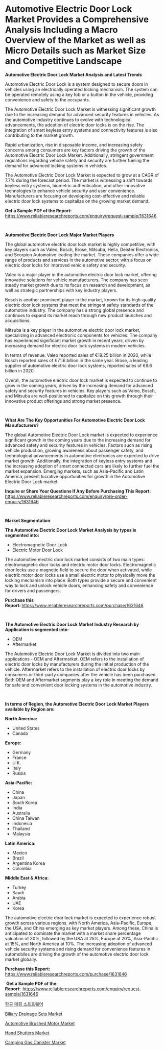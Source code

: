 <p><h1>Automotive Electric Door Lock Market Provides a Comprehensive Analysis Including a Macro Overview of the Market as well as Micro Details such as Market Size and Competitive Landscape</h1></p><p><strong>Automotive Electric Door Lock Market Analysis and Latest Trends</strong></p>
<p><p>Automotive Electric Door Lock is a system designed to secure doors in vehicles using an electrically operated locking mechanism. The system can be operated remotely using a key fob or a button in the vehicle, providing convenience and safety to the occupants.</p><p>The Automotive Electric Door Lock Market is witnessing significant growth due to the increasing demand for advanced security features in vehicles. As the automotive industry continues to evolve with technological advancements, the adoption of electric door locks is on the rise. The integration of smart keyless entry systems and connectivity features is also contributing to the market growth.</p><p>Rapid urbanization, rise in disposable income, and increasing safety concerns among consumers are key factors driving the growth of the Automotive Electric Door Lock Market. Additionally, stringent government regulations regarding vehicle safety and security are further fueling the demand for advanced locking systems in vehicles.</p><p>The Automotive Electric Door Lock Market is expected to grow at a CAGR of 7.7% during the forecast period. The market is witnessing a shift towards keyless entry systems, biometric authentication, and other innovative technologies to enhance vehicle security and user convenience. Manufacturers are focusing on developing cost-effective and reliable electric door lock systems to capitalize on the growing market demand.</p></p>
<p><strong>Get a Sample PDF of the Report:&nbsp;</strong> <a href="https://www.reliableresearchreports.com/enquiry/request-sample/1631646">https://www.reliableresearchreports.com/enquiry/request-sample/1631646</a></p>
<p>&nbsp;</p>
<p><strong>Automotive Electric Door Lock Major Market Players</strong></p>
<p><p>The global automotive electric door lock market is highly competitive, with key players such as Valeo, Bosch, Brose, Mitsuba, Hella, Deister Electronics, and Scorpion Automotive leading the market. These companies offer a wide range of products and services in the automotive sector, with a focus on electric door locks for improved vehicle safety and security.</p><p>Valeo is a major player in the automotive electric door lock market, offering innovative solutions for vehicle manufacturers. The company has seen steady market growth due to its focus on research and development, as well as strategic partnerships with key industry players.</p><p>Bosch is another prominent player in the market, known for its high-quality electric door lock systems that meet the stringent safety standards of the automotive industry. The company has a strong global presence and continues to expand its market reach through new product launches and acquisitions.</p><p>Mitsuba is a key player in the automotive electric door lock market, specializing in advanced electronic components for vehicles. The company has experienced significant market growth in recent years, driven by increasing demand for electric door lock systems in modern vehicles.</p><p>In terms of revenue, Valeo reported sales of €19.25 billion in 2020, while Bosch reported sales of €71.6 billion in the same year. Brose, a leading supplier of automotive electric door lock systems, reported sales of €6.6 billion in 2020.</p><p>Overall, the automotive electric door lock market is expected to continue to grow in the coming years, driven by the increasing demand for advanced safety and security features in vehicles. Key players such as Valeo, Bosch, and Mitsuba are well-positioned to capitalize on this growth through their innovative product offerings and strong market presence.</p></p>
<p>&nbsp;</p>
<p><strong>What Are The Key Opportunities For Automotive Electric Door Lock Manufacturers?</strong></p>
<p><p>The global Automotive Electric Door Lock market is expected to experience significant growth in the coming years due to the increasing demand for advanced safety and security features in vehicles. Factors such as rising vehicle production, growing awareness about passenger safety, and technological advancements in automotive electronics are expected to drive market growth. Additionally, the integration of keyless entry systems and the increasing adoption of smart connected cars are likely to further fuel the market expansion. Emerging markets, such as Asia-Pacific and Latin America, present lucrative opportunities for growth in the Automotive Electric Door Lock market.</p></p>
<p><strong>Inquire or Share Your Questions If Any Before Purchasing This Report:</strong> <a href="https://www.reliableresearchreports.com/enquiry/pre-order-enquiry/1631646">https://www.reliableresearchreports.com/enquiry/pre-order-enquiry/1631646</a></p>
<p>&nbsp;</p>
<p><strong>Market Segmentation</strong></p>
<p><strong>The Automotive Electric Door Lock Market Analysis by types is segmented into:</strong></p>
<p><ul><li>Electromagnetic Door Lock</li><li>Electric Motor Door Lock</li></ul></p>
<p><p>The automotive electric door lock market consists of two main types: electromagnetic door locks and electric motor door locks. Electromagnetic door locks use a magnetic field to secure the door when activated, while electric motor door locks use a small electric motor to physically move the locking mechanism into place. Both types provide a secure and convenient way to lock and unlock vehicle doors, enhancing safety and convenience for drivers and passengers.</p></p>
<p><strong>Purchase this Report:&nbsp;</strong><a href="https://www.reliableresearchreports.com/purchase/1631646">https://www.reliableresearchreports.com/purchase/1631646</a></p>
<p>&nbsp;</p>
<p><strong>The Automotive Electric Door Lock Market Industry Research by Application is segmented into:</strong></p>
<p><ul><li>OEM</li><li>Aftermarket</li></ul></p>
<p><p>The Automotive Electric Door Lock Market is divided into two main applications - OEM and Aftermarket. OEM refers to the installation of electric door locks by manufacturers during the initial production of the vehicle. Aftermarket refers to the installation of electric door locks by consumers or third-party companies after the vehicle has been purchased. Both OEM and Aftermarket segments play a key role in meeting the demand for safe and convenient door locking systems in the automotive industry.</p></p>
<p>&nbsp;</p>
<p><strong>In terms of Region, the Automotive Electric Door Lock Market Players available by Region are:</strong></p>
<p>
    <p> <strong> North America: </strong>
        <ul>
            <li>United States</li>
            <li>Canada</li>
        </ul>
        </p> 
    <p> <strong> Europe: </strong>
        <ul>
            <li>Germany</li>
            <li>France</li>
            <li>U.K.</li>
            <li>Italy</li>
            <li>Russia</li>
        </ul>
        </p> 
    <p> <strong> Asia-Pacific: </strong>
        <ul>
            <li>China</li>
            <li>Japan</li>
            <li>South Korea</li>
            <li>India</li>
            <li>Australia</li>
            <li>China Taiwan</li>
            <li>Indonesia</li>
            <li>Thailand</li>
            <li>Malaysia</li>
        </ul>
        </p> 
    <p> <strong> Latin America: </strong>
        <ul>
            <li>Mexico</li>
            <li>Brazil</li>
            <li>Argentina Korea</li>
            <li>Colombia</li>
        </ul>
        </p> 
    <p> <strong> Middle East & Africa: </strong>
        <ul>
            <li>Turkey</li>
            <li>Saudi</li>
            <li>Arabia</li>
            <li>UAE</li>
            <li>Korea</li>
        </ul>
    </p>
    </p>
<p><p>The automotive electric door lock market is expected to experience robust growth across various regions, with North America, Asia-Pacific, Europe, the USA, and China emerging as key market players. Among these, China is anticipated to dominate the market with a market share percentage valuation of 30%, followed by the USA at 25%, Europe at 20%, Asia-Pacific at 15%, and North America at 10%. The increasing adoption of advanced vehicle security systems and rising demand for convenience features in automobiles are driving the growth of the automotive electric door lock market globally.</p></p>
<p><strong>Purchase this Report: </strong><a href="https://www.reliableresearchreports.com/purchase/1631646">https://www.reliableresearchreports.com/purchase/1631646</a></p>
<p>&nbsp;<strong>Get a Sample PDF of the Report:&nbsp;&nbsp;</strong><a href="https://www.reliableresearchreports.com/enquiry/request-sample/1631646">https://www.reliableresearchreports.com/enquiry/request-sample/1631646</a></p>
<p><strong></strong></p>
<p><p><a href="https://medium.com/@sdc11954/%ED%95%AD%EA%B3%B5-%EB%A7%A4%ED%95%91-%EC%86%8C%ED%94%84%ED%8A%B8%EC%9B%A8%EC%96%B4-%EC%8B%9C%EC%9E%A5-%EC%A0%84%EB%A7%9D-%EC%82%B0%EC%97%85-%EA%B0%9C%EC%9A%94-%EB%B0%8F-%EC%98%88%EC%B8%A1-2024%EB%85%84%EB%B6%80%ED%84%B0-2031%EB%85%84%EA%B9%8C%EC%A7%80-5e72a6d7c662">항공 매핑 소프트웨어</a></p><p><a href="https://simplistic-meeting-7ee.notion.site/Decoding-the-Biliary-Drainage-Sets-Market-A-Deep-Dive-into-the-Latest-Market-Trends-Market-Segment-09dcc5089cd149e39a936ec989982ece">Biliary Drainage Sets Market</a></p><p><a href="https://github.com/changoleonlaverguenzanoexiste/Market-Research-Report-List-2/blob/main/automotive-brushed-motor-market.md">Automotive Brushed Motor Market</a></p><p><a href="https://github.com/dimitrishawkinswaynenp91rgz/Market-Research-Report-List-1/blob/main/hand-shutters-market.md">Hand Shutters Market</a></p><p><a href="https://view.publitas.com/reportprime-1/decoding-the-camping-gas-canister-market-a-deep-dive-into-the-latest-market-trends-market-segmentation-and-competitive-analysis/">Camping Gas Canister Market</a></p></p>